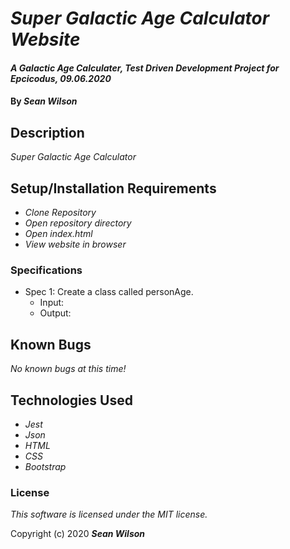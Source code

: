# _Super Galactic Age Calculator Website_

#### _A Galactic Age Calculater, Test Driven Development Project for Epcicodus, 09.06.2020_

#### By _**Sean Wilson**_

## Description

_Super Galactic Age Calculator_


## Setup/Installation Requirements

* _Clone Repository_
* _Open repository directory_
* _Open index.html_
* _View website in browser_

### Specifications

* Spec 1: Create a class called personAge.
  * Input: 
  * Output:

## Known Bugs

_No known bugs at this time!_

## Technologies Used

* _Jest_
* _Json_
* _HTML_
* _CSS_ 
* _Bootstrap_

### License

*This software is licensed under the MIT license.*

Copyright (c) 2020 **_Sean Wilson_**